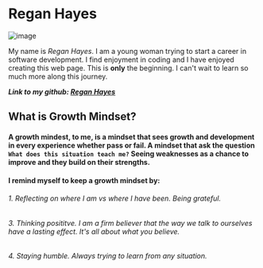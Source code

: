 # Regan Hayes 

![image](https://user-images.githubusercontent.com/94281145/141847229-f68823b5-65f3-4fc3-bef1-9eb601ca9279.png)

My name is *Regan Hayes*. I am a young woman trying to start a career in software development. I find enjoyment in coding and I have enjoyed creating this web page. This is **only** the beginning. I can't wait to learn so much more along this journey. 

***Link to my github: [Regan Hayes](https://github.com/raechanel)***

## What is Growth Mindset?

#### A growth mindest, to me, is a mindset that sees growth and development in every experience whether pass or fail. A mindset that ask the question `What does this situation teach me?` Seeing weaknesses as a chance to improve and they build on their strengths. 


#### I remind myself to keep a growth mindset by:
###### 1. Reflecting on where I am vs where I have been. Being grateful. 
###### 3. Thinking posititve. I am a firm believer that the way we talk to ourselves have a lasting effect. It's all about what you believe. 
###### 4. Staying humble. Always trying to learn from any situation. 
